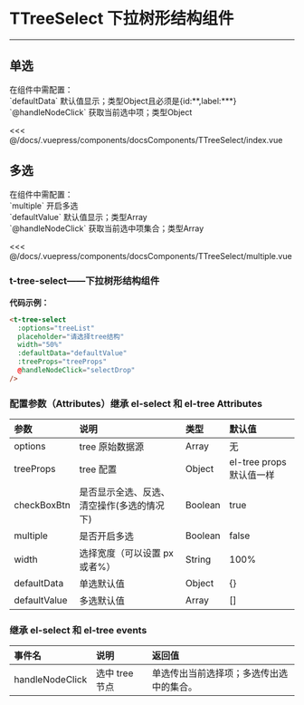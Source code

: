 # TTreeSelect 下拉树形结构组件

---

## 单选

<common-code-format>
  <docsComponents-TTreeSelect-index slot="source"></docsComponents-TTreeSelect-index>
  在组件中需配置：<br/>
`defaultData` 默认值显示；类型Object且必须是{id:**,label:***}<br/>
`@handleNodeClick` 获取当前选中项；类型Object

<<< @/docs/.vuepress/components/docsComponents/TTreeSelect/index.vue
</common-code-format>

## 多选

<common-code-format>
  <docsComponents-TTreeSelect-multiple slot="source"></docsComponents-TTreeSelect-multiple>
  在组件中需配置：<br/>
`multiple` 开启多选<br/>
`defaultValue` 默认值显示；类型Array<br/>
`@handleNodeClick` 获取当前选中项集合；类型Array

<<< @/docs/.vuepress/components/docsComponents/TTreeSelect/multiple.vue
</common-code-format>

### t-tree-select——下拉树形结构组件

**代码示例：**

```html
<t-tree-select
  :options="treeList"
  placeholder="请选择tree结构"
  width="50%"
  :defaultData="defaultValue"
  :treeProps="treeProps"
  @handleNodeClick="selectDrop"
/>
```

### 配置参数（Attributes）继承 el-select 和 el-tree Attributes

| 参数         | 说明                                       | 类型    | 默认值                   |
| :----------- | :----------------------------------------- | :------ | :----------------------- |
| options      | tree 原始数据源                            | Array   | 无                       |
| treeProps    | tree 配置                                  | Object  | el-tree props 默认值一样 |
| checkBoxBtn  | 是否显示全选、反选、清空操作(多选的情况下) | Boolean | true                     |
| multiple     | 是否开启多选                               | Boolean | false                    |
| width        | 选择宽度（可以设置 px 或者%）              | String  | 100%                     |
| defaultData  | 单选默认值                                 | Object  | {}                       |
| defaultValue | 多选默认值                                 | Array   | []                       |

### 继承 el-select 和 el-tree events

| 事件名          | 说明           | 返回值                                   |
| :-------------- | :------------- | :--------------------------------------- |
| handleNodeClick | 选中 tree 节点 | 单选传出当前选择项；多选传出选中的集合。 |
